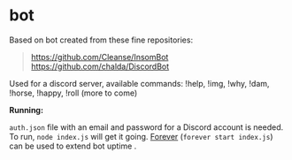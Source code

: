 # bot

Based on bot created from these fine repositories:

>https://github.com/Cleanse/InsomBot
>https://github.com/chalda/DiscordBot

Used for a discord server, available commands: !help, !img, !why, !dam, !horse, !happy, !roll (more to come)

**Running:**

`auth.json` file with an email and password for a Discord account is needed.  To run, `node index.js` will get it going.  [Forever](https://www.npmjs.com/package/forever) (`forever start index.js`) can be used to extend bot uptime .
